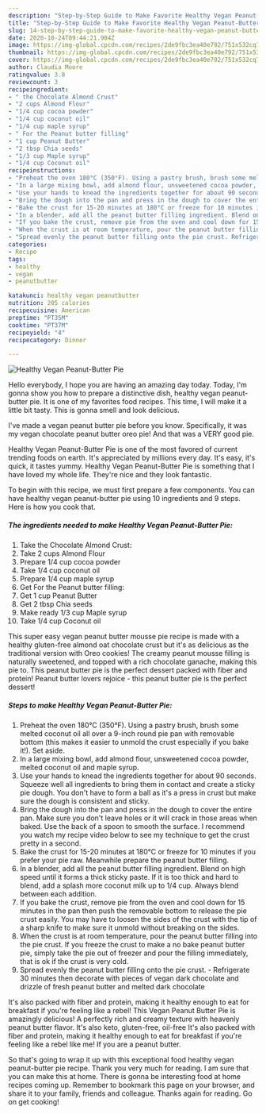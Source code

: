 ```yaml
---
description: "Step-by-Step Guide to Make Favorite Healthy Vegan Peanut-Butter Pie"
title: "Step-by-Step Guide to Make Favorite Healthy Vegan Peanut-Butter Pie"
slug: 14-step-by-step-guide-to-make-favorite-healthy-vegan-peanut-butter-pie
date: 2020-10-24T09:44:21.904Z
image: https://img-global.cpcdn.com/recipes/2de9fbc3ea40e792/751x532cq70/healthy-vegan-peanut-butter-pie-recipe-main-photo.jpg
thumbnail: https://img-global.cpcdn.com/recipes/2de9fbc3ea40e792/751x532cq70/healthy-vegan-peanut-butter-pie-recipe-main-photo.jpg
cover: https://img-global.cpcdn.com/recipes/2de9fbc3ea40e792/751x532cq70/healthy-vegan-peanut-butter-pie-recipe-main-photo.jpg
author: Claudia Moore
ratingvalue: 3.8
reviewcount: 3
recipeingredient:
- " the Chocolate Almond Crust"
- "2 cups Almond Flour"
- "1/4 cup cocoa powder"
- "1/4 cup coconut oil"
- "1/4 cup maple syrup"
- " For the Peanut butter filling"
- "1 cup Peanut Butter"
- "2 tbsp Chia seeds"
- "1/3 cup Maple syrup"
- "1/4 cup Coconut oil"
recipeinstructions:
- "Preheat the oven 180°C (350°F). Using a pastry brush, brush some melted coconut oil all over a 9-inch round pie pan with removable bottom (this makes it easier to unmold the crust especially if you bake it!). Set aside."
- "In a large mixing bowl, add almond flour, unsweetened cocoa powder, melted coconut oil and maple syrup."
- "Use your hands to knead the ingredients together for about 90 seconds. Squeeze well all ingredients to bring them in contact and create a sticky pie dough. You don&#39;t have to form a ball as it&#39;s a press in crust but make sure the dough is consistent and sticky."
- "Bring the dough into the pan and press in the dough to cover the entire pan. Make sure you don&#39;t leave holes or it will crack in those areas when baked. Use the back of a spoon to smooth the surface. I recommend you watch my recipe video below to see my technique to get the crust pretty in a second."
- "Bake the crust for 15-20 minutes at 180°C or freeze for 10 minutes if you prefer your pie raw. Meanwhile prepare the peanut butter filling."
- "In a blender, add all the peanut butter filling ingredient. Blend on high speed until it forms a thick sticky paste. If it is too thick and hard to blend, add a splash more coconut milk up to 1/4 cup. Always blend between each addition."
- "If you bake the crust, remove pie from the oven and cool down for 15 minutes in the pan then push the removable bottom to release the pie crust easily. You may have to loosen the sides of the crust with the tip of a sharp knife to make sure it unmold without breaking on the sides."
- "When the crust is at room temperature, pour the peanut butter filling into the pie crust. If you freeze the crust to make a no bake peanut butter pie, simply take the pie out of freezer and pour the filling immediately, that is ok if the crust is very cold."
- "Spread evenly the peanut butter filling onto the pie crust. Refrigerate 30 minutes then decorate with pieces of vegan dark chocolate and drizzle of fresh peanut butter and melted dark chocolate"
categories:
- Recipe
tags:
- healthy
- vegan
- peanutbutter

katakunci: healthy vegan peanutbutter 
nutrition: 205 calories
recipecuisine: American
preptime: "PT35M"
cooktime: "PT37M"
recipeyield: "4"
recipecategory: Dinner

---
```



![Healthy Vegan Peanut-Butter Pie](https://img-global.cpcdn.com/recipes/2de9fbc3ea40e792/751x532cq70/healthy-vegan-peanut-butter-pie-recipe-main-photo.jpg)

Hello everybody, I hope you are having an amazing day today. Today, I'm gonna show you how to prepare a distinctive dish, healthy vegan peanut-butter pie. It is one of my favorites food recipes. This time, I will make it a little bit tasty. This is gonna smell and look delicious.

I&#39;ve made a vegan peanut butter pie before you know. Specifically, it was my vegan chocolate peanut butter oreo pie! And that was a VERY good pie.

Healthy Vegan Peanut-Butter Pie is one of the most favored of current trending foods on earth. It's appreciated by millions every day. It's easy, it's quick, it tastes yummy. Healthy Vegan Peanut-Butter Pie is something that I have loved my whole life. They're nice and they look fantastic.


To begin with this recipe, we must first prepare a few components. You can have healthy vegan peanut-butter pie using 10 ingredients and 9 steps. Here is how you cook that.

<!--inarticleads1-->

##### The ingredients needed to make Healthy Vegan Peanut-Butter Pie:

1. Take  the Chocolate Almond Crust:
1. Take 2 cups Almond Flour
1. Prepare 1/4 cup cocoa powder
1. Take 1/4 cup coconut oil
1. Prepare 1/4 cup maple syrup
1. Get  For the Peanut butter filling:
1. Get 1 cup Peanut Butter
1. Get 2 tbsp Chia seeds
1. Make ready 1/3 cup Maple syrup
1. Take 1/4 cup Coconut oil


This super easy vegan peanut butter mousse pie recipe is made with a healthy gluten-free almond oat chocolate crust but it&#39;s as delicious as the traditional version with Oreo cookies! The creamy peanut mousse filling is naturally sweetened, and topped with a rich chocolate ganache, making this pie to. This peanut butter pie is the perfect dessert packed with fiber and protein! Peanut butter lovers rejoice - this peanut butter pie is the perfect dessert! 

<!--inarticleads2-->

##### Steps to make Healthy Vegan Peanut-Butter Pie:

1. Preheat the oven 180°C (350°F). Using a pastry brush, brush some melted coconut oil all over a 9-inch round pie pan with removable bottom (this makes it easier to unmold the crust especially if you bake it!). Set aside.
1. In a large mixing bowl, add almond flour, unsweetened cocoa powder, melted coconut oil and maple syrup.
1. Use your hands to knead the ingredients together for about 90 seconds. Squeeze well all ingredients to bring them in contact and create a sticky pie dough. You don&#39;t have to form a ball as it&#39;s a press in crust but make sure the dough is consistent and sticky.
1. Bring the dough into the pan and press in the dough to cover the entire pan. Make sure you don&#39;t leave holes or it will crack in those areas when baked. Use the back of a spoon to smooth the surface. I recommend you watch my recipe video below to see my technique to get the crust pretty in a second.
1. Bake the crust for 15-20 minutes at 180°C or freeze for 10 minutes if you prefer your pie raw. Meanwhile prepare the peanut butter filling.
1. In a blender, add all the peanut butter filling ingredient. Blend on high speed until it forms a thick sticky paste. If it is too thick and hard to blend, add a splash more coconut milk up to 1/4 cup. Always blend between each addition.
1. If you bake the crust, remove pie from the oven and cool down for 15 minutes in the pan then push the removable bottom to release the pie crust easily. You may have to loosen the sides of the crust with the tip of a sharp knife to make sure it unmold without breaking on the sides.
1. When the crust is at room temperature, pour the peanut butter filling into the pie crust. If you freeze the crust to make a no bake peanut butter pie, simply take the pie out of freezer and pour the filling immediately, that is ok if the crust is very cold.
1. Spread evenly the peanut butter filling onto the pie crust. - Refrigerate 30 minutes then decorate with pieces of vegan dark chocolate and drizzle of fresh peanut butter and melted dark chocolate


It&#39;s also packed with fiber and protein, making it healthy enough to eat for breakfast if you&#39;re feeling like a rebel! This Vegan Peanut Butter Pie is amazingly delicious! A perfectly rich and creamy texture with heavenly peanut butter flavor. It&#39;s also keto, gluten-free, oil-free It&#39;s also packed with fiber and protein, making it healthy enough to eat for breakfast if you&#39;re feeling like a rebel like me! If you are a peanut butter. 

So that's going to wrap it up with this exceptional food healthy vegan peanut-butter pie recipe. Thank you very much for reading. I am sure that you can make this at home. There is gonna be interesting food at home recipes coming up. Remember to bookmark this page on your browser, and share it to your family, friends and colleague. Thanks again for reading. Go on get cooking!
